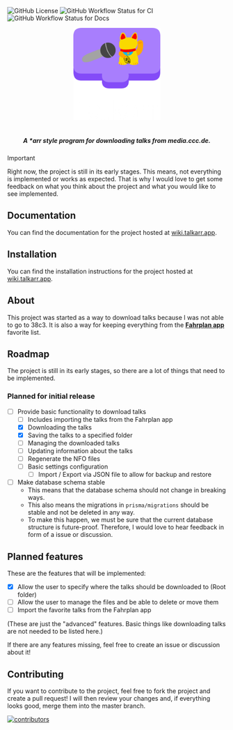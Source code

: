 ![GitHub License](https://img.shields.io/github/license/talkarr/talkarr?style=for-the-badge&color=%239b69ff)
![GitHub Workflow Status for CI](https://img.shields.io/github/actions/workflow/status/talkarr/talkarr/ci.yml?style=for-the-badge&label=CI)
![GitHub Workflow Status for Docs](https://img.shields.io/github/actions/workflow/status/talkarr/talkarr/docs.yml?style=for-the-badge&label=Docs)

<p align="center" style="padding-bottom: 16px" id="logo">
<img src="assets/logo_with_text_no_padding.png" alt="Talkarr Logo" width="200" />
</p>

<h5 align="center">
A *arr style program for downloading talks from media.ccc.de.
</h5>

> [!IMPORTANT]
> Right now, the project is still in its early stages. This means, not everything is implemented or works as expected.
> That is why I would love to get some feedback on what you think about the project and what you would like to see implemented.

## Documentation

You can find the documentation for the project hosted at [wiki.talkarr.app](https://wiki.talkarr.app).

## Installation

You can find the installation instructions for the project hosted at [wiki.talkarr.app](https://wiki.talkarr.app/deployment/).

## About

This project was started as a way to download talks because I was not able to go to 38c3.
It is also a way for keeping everything from the [**Fahrplan app**](https://github.com/EventFahrplan/EventFahrplan) favorite list.

## Roadmap

The project is still in its early stages, so there are a lot of things that need to be implemented.

### Planned for initial release

- [ ] Provide basic functionality to download talks
  - [ ] Includes importing the talks from the Fahrplan app
  - [x] Downloading the talks
  - [x] Saving the talks to a specified folder
  - [ ] Managing the downloaded talks
  - [ ] Updating information about the talks
  - [ ] Regenerate the NFO files
  - [ ] Basic settings configuration
    - [ ] Import / Export via JSON file to allow for backup and restore
- [ ] Make database schema stable
  - This means that the database schema should not change in breaking ways.
  - This also means the migrations in `prisma/migrations` should be stable and not be deleted in any way.
  - To make this happen, we must be sure that the current database structure is future-proof. Therefore, I would love to hear feedback in form of a issue or discussion.

## Planned features

These are the features that will be implemented:

- [x] Allow the user to specify where the talks should be downloaded to (Root folder)
- [ ] Allow the user to manage the files and be able to delete or move them
- [ ] Import the favorite talks from the Fahrplan app

(These are just the "advanced" features. Basic things like downloading talks are not needed to be listed here.)

If there are any features missing, feel free to create an issue or discussion about it!

## Contributing

If you want to contribute to the project, feel free to fork the project and create a pull request! I will then review your changes and, if everything looks good, merge them into the master branch.

<a href="https://github.com/talkarr/talkarr/graphs/contributors">
  <img src="https://contrib.rocks/image?repo=talkarr/talkarr" alt="contributors" />
</a>
